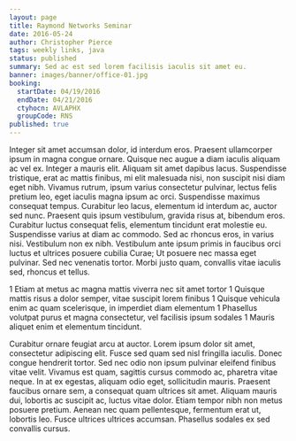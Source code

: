 ```yaml
---
layout: page
title: Raymond Networks Seminar
date: 2016-05-24
author: Christopher Pierce
tags: weekly links, java
status: published
summary: Sed ac est sed lorem facilisis iaculis sit amet eu.
banner: images/banner/office-01.jpg
booking:
  startDate: 04/19/2016
  endDate: 04/21/2016
  ctyhocn: AVLAPHX
  groupCode: RNS
published: true
---
```

Integer sit amet accumsan dolor, id interdum eros. Praesent ullamcorper ipsum in magna congue ornare. Quisque nec augue a diam iaculis aliquam ac vel ex. Integer a mauris elit. Aliquam sit amet dapibus lacus. Suspendisse tristique, erat ac mattis finibus, mi elit malesuada nisi, non suscipit nisi diam eget nibh. Vivamus rutrum, ipsum varius consectetur pulvinar, lectus felis pretium leo, eget iaculis magna ipsum ac orci. Suspendisse maximus consequat tempus. Curabitur leo lacus, elementum id interdum ac, auctor sed nunc.
Praesent quis ipsum vestibulum, gravida risus at, bibendum eros. Curabitur luctus consequat felis, elementum tincidunt erat molestie eu. Suspendisse varius at diam ac commodo. Sed ac rhoncus eros, in varius nisi. Vestibulum non ex nibh. Vestibulum ante ipsum primis in faucibus orci luctus et ultrices posuere cubilia Curae; Ut posuere nec massa eget pulvinar. Sed nec venenatis tortor. Morbi justo quam, convallis vitae iaculis sed, rhoncus et tellus.

1 Etiam at metus ac magna mattis viverra nec sit amet tortor
1 Quisque mattis risus a dolor semper, vitae suscipit lorem finibus
1 Quisque vehicula enim ac quam scelerisque, in imperdiet diam elementum
1 Phasellus volutpat purus et magna consectetur, vel facilisis ipsum sodales
1 Mauris aliquet enim et elementum tincidunt.

Curabitur ornare feugiat arcu at auctor. Lorem ipsum dolor sit amet, consectetur adipiscing elit. Fusce sed quam sed nisl fringilla iaculis. Donec congue hendrerit tortor. Sed nec odio non ipsum pulvinar eleifend finibus vitae velit. Vivamus est quam, sagittis cursus commodo ac, pharetra vitae neque. In at ex egestas, aliquam odio eget, sollicitudin mauris. Praesent faucibus ornare sem, a consequat quam ultrices sit amet. Aliquam mauris dui, lobortis ac suscipit ac, luctus vitae dolor. Etiam tempor nibh non metus posuere pretium. Aenean nec quam pellentesque, fermentum erat ut, lobortis leo. Fusce ultrices ultrices accumsan. Phasellus sodales ex sed convallis cursus.
